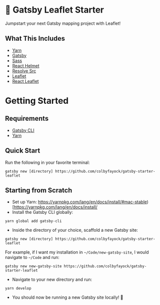 # 🍃 Gatsby Leaflet Starter

Jumpstart your next Gatsby mapping project with Leaflet!

## What This Includes

- [Yarn](https://yarnpkg.com/en/)
- [Gatsby](https://www.gatsbyjs.org/)
- [Sass](https://sass-lang.com)
- [React Helmet](https://github.com/nfl/react-helmet)
- [Resolve Src](https://github.com/alampros/gatsby-plugin-resolve-src)
- [Leaflet](https://leafletjs.com/)
- [React Leaflet](https://react-leaflet.js.org)

# Getting Started

## Requirements

- [Gatsby CLI](https://www.npmjs.com/package/gatsby-cli)
- [Yarn](https://yarnpkg.com/en/)

## Quick Start

Run the following in your favorite terminal:

```
gatsby new [directory] https://github.com/colbyfayock/gatsby-starter-leaflet
```

## Starting from Scratch

- Set up Yarn: https://yarnpkg.com/lang/en/docs/install/#mac-stable)[https://yarnpkg.com/lang/en/docs/install/
- Install the Gatsby CLI globally:

```
yarn global add gatsby-cli
```

- Inside the directory of your choice, scaffold a new Gatsby site:

```
gatsby new [directory] https://github.com/colbyfayock/gatsby-starter-leaflet
```

For example, if I want my installation in `~/Code/new-gatsby-site`, I would navigate to `~/Code` and run:

```
gatsby new new-gatsby-site https://github.com/colbyfayock/gatsby-starter-leaflet
```

- Navigate to your new directory and run:

```
yarn develop
```

- You should now be running a new Gatsby site locally! 🎉
